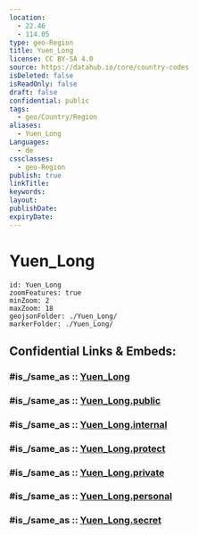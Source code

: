 ```yaml
---
location:
  - 22.46
  - 114.05
type: geo-Region
title: Yuen_Long
license: CC BY-SA 4.0
source: https://datahub.io/core/country-codes
isDeleted: false
isReadOnly: false
draft: false
confidential: public
tags:
  - geo/Country/Region
aliases:
  - Yuen_Long
Languages:
  - de
cssclasses:
  - geo-Region
publish: true
linkTitle:
keywords:
layout:
publishDate:
expiryDate:
---
```


# Yuen_Long

```leaflet
id: Yuen_Long
zoomFeatures: true 
minZoom: 2 
maxZoom: 18
geojsonFolder: ./Yuen_Long/
markerFolder: ./Yuen_Long/
```


## Confidential Links & Embeds: 

### #is_/same_as :: [Yuen_Long](/_Standards/Earth/Continent/Asia/Asia~East/China/Hong_Kong/Counties/Yuen_Long.md) 

### #is_/same_as :: [Yuen_Long.public](/_public/Earth/Continent/Asia/Asia~East/China/Hong_Kong/Counties/Yuen_Long.public.md) 

### #is_/same_as :: [Yuen_Long.internal](/_internal/Earth/Continent/Asia/Asia~East/China/Hong_Kong/Counties/Yuen_Long.internal.md) 

### #is_/same_as :: [Yuen_Long.protect](/_protect/Earth/Continent/Asia/Asia~East/China/Hong_Kong/Counties/Yuen_Long.protect.md) 

### #is_/same_as :: [Yuen_Long.private](/_private/Earth/Continent/Asia/Asia~East/China/Hong_Kong/Counties/Yuen_Long.private.md) 

### #is_/same_as :: [Yuen_Long.personal](/_personal/Earth/Continent/Asia/Asia~East/China/Hong_Kong/Counties/Yuen_Long.personal.md) 

### #is_/same_as :: [Yuen_Long.secret](/_secret/Earth/Continent/Asia/Asia~East/China/Hong_Kong/Counties/Yuen_Long.secret.md)

